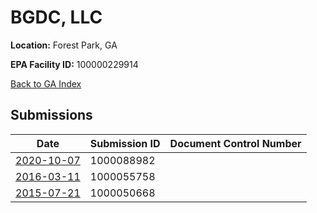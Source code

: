 # BGDC, LLC

**Location:** Forest Park, GA

**EPA Facility ID:** 100000229914

[Back to GA Index](../../index.md)

## Submissions

| Date | Submission ID | Document Control Number |
|------|--------------|-------------------------|
| [2020-10-07](submissions/1000088982.md) | 1000088982 |  |
| [2016-03-11](submissions/1000055758.md) | 1000055758 |  |
| [2015-07-21](submissions/1000050668.md) | 1000050668 |  |
